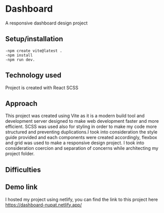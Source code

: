 # Dashboard
A responsive dashboard design project


## Setup/installation

    -npm create vite@latest . 
    -npm install
    -npm run dev.

## Technology used 
  Project is created with 
  React
  SCSS
   
## Approach
This project was created using Vite as it is a modern build tool and development server designed to make web development faster and more efficient. SCSS was used also for styling in order to make my code more structured and preventing duplications.I took into consideration the style guide provided and each components were created accordingly, flexbox and grid was used to make a responsive design project. I took into consideration coercion and separation of concerns while architecting my project folder. 

## Difficulties


## Demo link

 I hosted my project using netlify, you can find the link to this project here <https://dashboard-nupat.netlify.app/>
   
